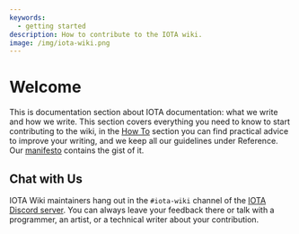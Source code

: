 ```yaml
---
keywords:
  - getting started
description: How to contribute to the IOTA wiki.
image: /img/iota-wiki.png
---
```


# Welcome

This is documentation section about IOTA documentation: what we write and how we write. This section covers everything you need to know to start contributing to the wiki, in the [How To](getting_started/developer.md) section you can find practical advice to improve your writing, and we keep all our guidelines under Reference. Our [manifesto](reference/style/manifesto.md) contains the gist of it.

## Chat with Us

IOTA Wiki maintainers hang out in the `#iota-wiki` channel of the [IOTA Discord server](/get-started/the-community/discord#join-the-iota-discord). You can always leave your feedback there or talk with a programmer, an artist, or a technical writer about your contribution.
